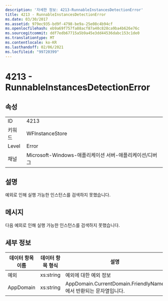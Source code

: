 ```yaml
---
description: '자세한 정보: 4213-RunnableInstancesDetectionError'
title: 4213 - RunnableInstancesDetectionError
ms.date: 03/30/2017
ms.assetid: 979ec935-bd9f-4798-be9a-25e08c4b94cf
ms.openlocfilehash: eb9a69f757fa88acf87a40c828ca9ba4b626e76c
ms.sourcegitcommit: ddf7edb67715a5b9a45e3dd44536dabc153c1de0
ms.translationtype: MT
ms.contentlocale: ko-KR
ms.lasthandoff: 02/06/2021
ms.locfileid: "99720399"
---
```

# <a name="4213---runnableinstancesdetectionerror"></a>4213 - RunnableInstancesDetectionError

## <a name="properties"></a>속성  
  
|||  
|-|-|  
|ID|4213|  
|키워드|WFInstanceStore|  
|Level|Error|  
|채널|Microsoft-Windows-애플리케이션 서버-애플리케이션/디버그|  
  
## <a name="description"></a>설명  

 예외로 인해 실행 가능한 인스턴스를 검색하지 못했습니다.  
  
## <a name="message"></a>메시지  

 다음 예외로 인해 실행 가능한 인스턴스를 검색하지 못했습니다.  
  
## <a name="details"></a>세부 정보  
  
|데이터 항목 이름|데이터 항목 형식|설명|  
|--------------------|--------------------|-----------------|  
|예외|xs:string|예외에 대한 예외 정보|  
|AppDomain|xs:string|AppDomain.CurrentDomain.FriendlyName에서 반환되는 문자열입니다.|
